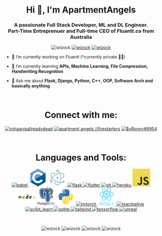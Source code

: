<h1 align="center">Hi 👋, I'm ApartmentAngels</h1>
<h3 align="center">A passionate Full Stack Developer, ML and DL Engineer.<br>Part-Time Entreprenuer and Full-time CEO of Fluantt.co from Australia</h3>
<p align='center'>
  <img src="https://komarev.com/ghpvc/?username=wizock&label=Profile%20views&color=0e75b6&style=flat" alt="wizock" /> 
<a href="https://paypal.me/RonnyFromDisc?country.x=US&locale.x=en_AU"><img src="https://img.shields.io/badge/$-support-ff69b4.svg?style=flat" alt="wizock"   /></a> 
  <a href="https://paypal.me/RonnyFromDisc?country.x=US&locale.x=en_AU"><img src="https://img.shields.io/badge/paypal-donate-yellow.svg" alt="wizock" /></a>    
</p>

- 🔭 I’m currently working on Fluantt (*currently private 🤫🤫)

- 🌱 I’m currently learning **APIs, Machine Learning, File Compression, Handwriting Recognition**

- 💬 Ask me about **Flask, Django, Python, C++, OOP, Software Arch and basically anything**

<br><h1 align="center">Connect with me:</h1>
<p align="center">
<a href="https://instagram.com/rohaanisallreadydead" target="blank"><img align="center" src="https://raw.githubusercontent.com/rahuldkjain/github-profile-readme-generator/master/src/images/icons/Social/instagram.svg" alt="rohaanisallreadydead" height="60" width="70" /></a>
<a href="https://www.youtube.com/channel/UCY6KjiDALz24_BvIHkwWD6w" target="blank"><img align="center" src="https://raw.githubusercontent.com/rahuldkjain/github-profile-readme-generator/master/src/images/icons/Social/youtube.svg" alt="apartment angels //firestarters" height="60" width="70" /></a>
<a href="https://discord.gg/tgfkqmtg" target="blank"><img align="center" src="https://raw.githubusercontent.com/rahuldkjain/github-profile-readme-generator/master/src/images/icons/Social/discord.svg" alt="$oRonny#9954" height="60" width="70" /></a>
</p><br>

<h1 align="center">Languages and Tools:</h3>

<p align="center">
  <a href="https://babeljs.io/" target="_blank"> <img src="https://www.vectorlogo.zone/logos/babeljs/babeljs-icon.svg" alt="babel" width="60" height="60"/> </a> 
  <a href="https://www.cprogramming.com/" target="_blank"> <img src="https://raw.githubusercontent.com/devicons/devicon/master/icons/c/c-original.svg" alt="c" width="60" height="60"/> </a> 
  <a href="https://www.electronjs.org" target="_blank"> <img src="https://raw.githubusercontent.com/devicons/devicon/master/icons/electron/electron-original.svg" alt="electron" width="60" height="60"/> </a> 
  <a href="https://flask.palletsprojects.com/" target="_blank"> <img src="https://www.vectorlogo.zone/logos/pocoo_flask/pocoo_flask-icon.svg" alt="flask" width="60" height="60"/> </a> 
	<a href="https://flutter.dev" target="_blank"> <img src="https://www.vectorlogo.zone/logos/flutterio/flutterio-icon.svg" alt="flutter" width="60" height="60"/> </a> 
	<a href="https://git-scm.com/" target="_blank"> <img src="https://www.vectorlogo.zone/logos/git-scm/git-scm-icon.svg" alt="git" width="60" height="60"/> </a> 
	<a href="https://heroku.com" target="_blank"> <img src="https://www.vectorlogo.zone/logos/heroku/heroku-icon.svg" alt="heroku" width="60" height="60"/> </a> 
	<a href="https://developer.mozilla.org/en-US/docs/Web/JavaScript" target="_blank"> <img src="https://raw.githubusercontent.com/devicons/devicon/master/icons/javascript/javascript-original.svg" alt="javascript" width="60" height="60"/> </a> 
	<a href="https://nodejs.org" target="_blank"> <img src="https://raw.githubusercontent.com/devicons/devicon/master/icons/nodejs/nodejs-original-wordmark.svg" alt="nodejs" width="60" height="60"/> </a> 
	<a href="https://www.postgresql.org" target="_blank"> <img src="https://raw.githubusercontent.com/devicons/devicon/master/icons/postgresql/postgresql-original-wordmark.svg" alt="postgresql" width="60" height="60"/> </a> 
	<a href="https://www.python.org" target="_blank"> <img src="https://raw.githubusercontent.com/devicons/devicon/master/icons/python/python-original.svg" alt="python" width="60" height="60"/> </a> 
	<a href="https://pytorch.org/" target="_blank"> <img src="https://www.vectorlogo.zone/logos/pytorch/pytorch-icon.svg" alt="pytorch" width="60" height="60"/> </a> 
	<a href="https://reactjs.org/" target="_blank"> <img src="https://raw.githubusercontent.com/devicons/devicon/master/icons/react/react-original-wordmark.svg" alt="react" width="60" height="60"/> </a> 
	<a href="https://reactnative.dev/" target="_blank"> <img src="https://reactnative.dev/img/header_logo.svg" alt="reactnative" width="60" height="60"/> </a> 
	<a href="https://scikit-learn.org/" target="_blank"> <img src="https://upload.wikimedia.org/wikipedia/commons/0/05/Scikit_learn_logo_small.svg" alt="scikit_learn" width="60" height="60"/> </a> 
	<a href="https://www.sqlite.org/" target="_blank"> <img src="https://www.vectorlogo.zone/logos/sqlite/sqlite-icon.svg" alt="sqlite" width="60" height="60"/> </a> 
	<a href="https://tailwindcss.com/" target="_blank"> <img src="https://www.vectorlogo.zone/logos/tailwindcss/tailwindcss-icon.svg" alt="tailwind" width="60" height="60"/> </a> 
	<a href="https://www.tensorflow.org" target="_blank"> <img src="https://www.vectorlogo.zone/logos/tensorflow/tensorflow-icon.svg" alt="tensorflow" width="60" height="60"/> </a> 
	<a href="https://unrealengine.com/" target="_blank"> <img src="https://raw.githubusercontent.com/kenangundogan/fontisto/036b7eca71aab1bef8e6a0518f7329f13ed62f6b/icons/svg/brand/unreal-engine.svg" alt="unreal" width="60" height="60"/> </a>
</p><br>

<p align="center">
    <img align="center" src="https://github-readme-stats.vercel.app/api/top-langs?username=wizock&show_icons=true&locale=en&layout=compact&theme=tokyonight " alt="wizock" />
    <img align="center" src="https://github-readme-stats.vercel.app/api?username=wizock&show_icons=true&theme=tokyonight " alt="wizock" />
    <img align="center" src="https://github-readme-stats.vercel.app/api/top-langs/?username=Wizock&langs_count=10&theme=tokyonight " alt="wizock" />
    <img align="center" src="https://github-readme-streak-stats.herokuapp.com/?user=wizock&theme=tokyonight" alt="wizock" />
</p>
